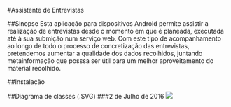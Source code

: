 #Assistente de Entrevistas

##Sinopse
Esta aplicação para dispositivos Android permite assistir a realização de entrevistas desde o momento em que é planeada, executada até à sua submição num serviço web. Com este tipo de acompanhamento ao longo de todo o processo de concretização das entrevistas, pretendemos aumentar a qualidade dos dados recolhidos, juntando metainformação que posssa ser útil para um melhor aproveitamento do material recolhido.

##Instalação



##Diagrama de classes (.SVG)
###2 de Julho de 2016
<img src="http://miguelvieira123.github.io/ClassDiagram4.svg">
